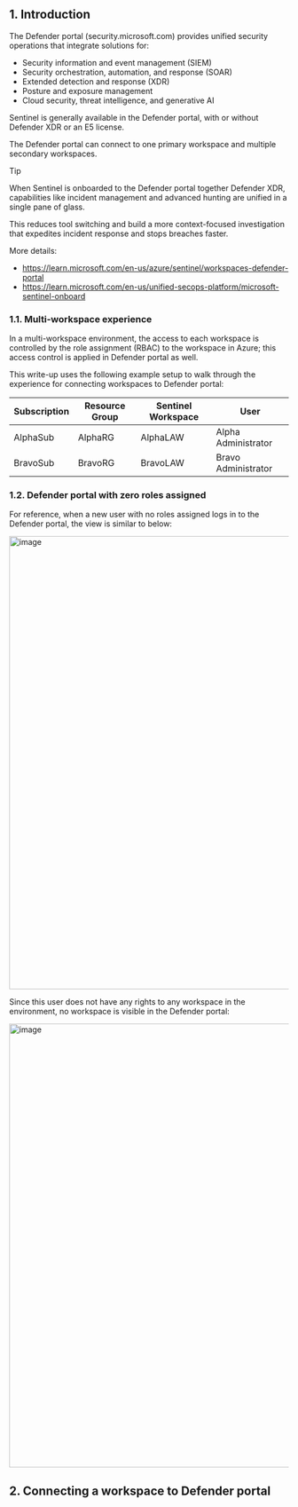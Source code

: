 ## 1. Introduction

The Defender portal (security.microsoft.com) provides unified security operations that integrate solutions for:
- Security information and event management (SIEM)
- Security orchestration, automation, and response (SOAR)
- Extended detection and response (XDR)
- Posture and exposure management
- Cloud security, threat intelligence, and generative AI

Sentinel is generally available in the Defender portal, with or without Defender XDR or an E5 license.

The Defender portal can connect to one primary workspace and multiple secondary workspaces.

> [!Tip]
>
> When Sentinel is onboarded to the Defender portal together Defender XDR, capabilities like incident management and advanced hunting are unified in a single pane of glass.
>
> This reduces tool switching and build a more context-focused investigation that expedites incident response and stops breaches faster.

More details:
- https://learn.microsoft.com/en-us/azure/sentinel/workspaces-defender-portal
- https://learn.microsoft.com/en-us/unified-secops-platform/microsoft-sentinel-onboard

### 1.1. Multi-workspace experience

In a multi-workspace environment, the access to each workspace is controlled by the role assignment (RBAC) to the workspace in Azure; this access control is applied in Defender portal as well.

This write-up uses the following example setup to walk through the experience for connecting workspaces to Defender portal:

|Subscription|Resource Group|Sentinel Workspace|User|
|---|---|---|---|
|AlphaSub|AlphaRG|AlphaLAW|Alpha Administrator|
|BravoSub|BravoRG|BravoLAW|Bravo Administrator|

### 1.2. Defender portal with zero roles assigned

For reference, when a new user with no roles assigned logs in to the Defender portal, the view is similar to below:

<img width="1592" height="817" alt="image" src="https://github.com/user-attachments/assets/5a4cbef8-971e-4cbd-8d9e-f126154f7825" />

Since this user does not have any rights to any workspace in the environment, no workspace is visible in the Defender portal:

<img width="1592" height="800" alt="image" src="https://github.com/user-attachments/assets/c2b972e0-0fba-409b-815a-d853f8446873" />

## 2. Connecting a workspace to Defender portal
